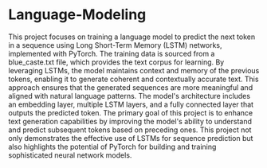 # Language-Modeling
This project focuses on training a language model to predict the next token in a sequence using Long Short-Term Memory (LSTM) networks, implemented with PyTorch. The training data is sourced from a blue_caste.txt file, which provides the text corpus for learning. By leveraging LSTMs, the model maintains context and memory of the previous tokens, enabling it to generate coherent and contextually accurate text. This approach ensures that the generated sequences are more meaningful and aligned with natural language patterns.
The model's architecture includes an embedding layer, multiple LSTM layers, and a fully connected layer that outputs the predicted token. The primary goal of this project is to enhance text generation capabilities by improving the model's ability to understand and predict subsequent tokens based on preceding ones. This project not only demonstrates the effective use of LSTMs for sequence prediction but also highlights the potential of PyTorch for building and training sophisticated neural network models.
